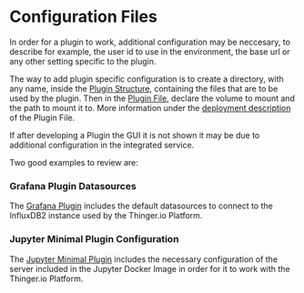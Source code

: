 
# Configuration Files

In order for a plugin to work, additional configuration may be neccesary, to describe for example, the user id to use in the environment, the base url or any other setting specific to the plugin.

The way to add plugin specific configuration is to create a directory, with any name, inside the [Plugin Structure](/contributing/structure/), containing the files that are to be used by the plugin. Then in the [Plugin File](/contributing/structure/plugin-file/), declare the volume to mount and the path to mount it to. More information under the [deployment description](/contributing/structure/plugin-file/#deployment-description) of the Plugin File.

If after developing a Plugin the GUI it is not shown it may be due to additional configuration in the integrated service.

Two good examples to review are:

### Grafana Plugin Datasources
The [Grafana Plugin](https://github.com/thinger-io/plugins/tree/main/grafana) includes the default datasources to connect to the InfluxDB2 instance used by the Thinger.io Platform.

### Jupyter Minimal Plugin Configuration
The [Jupyter Minimal Plugin](https://github.com/thinger-io/plugins/tree/main/jupyter-minimal) includes the necessary configuration of the server included in the Jupyter Docker Image in order for it to work with the Thinger.io Platform.
